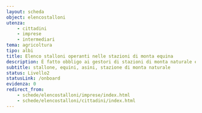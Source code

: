 ```yaml
---
layout: scheda
object: elencostalloni
utenza:
    - cittadini
    - imprese
    - intermediari
tema: agricoltura
tipo: albi
title: Elenco stalloni operanti nelle stazioni di monta equina
description: È fatto obbligo ai gestori di stazioni di monta naturale equina di iscrivere i propri animali riproduttori nell’elenco stalloni
subtitle: stallone, equini, asini, stazione di monta naturale
status: Livello2
statusLink: /onboard
evidenza: 0
redirect_from:
    - schede/elencostalloni/imprese/index.html
    - schede/elencostalloni/cittadini/index.html
---
```

